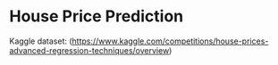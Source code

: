 # House Price Prediction
Kaggle dataset: (https://www.kaggle.com/competitions/house-prices-advanced-regression-techniques/overview)
